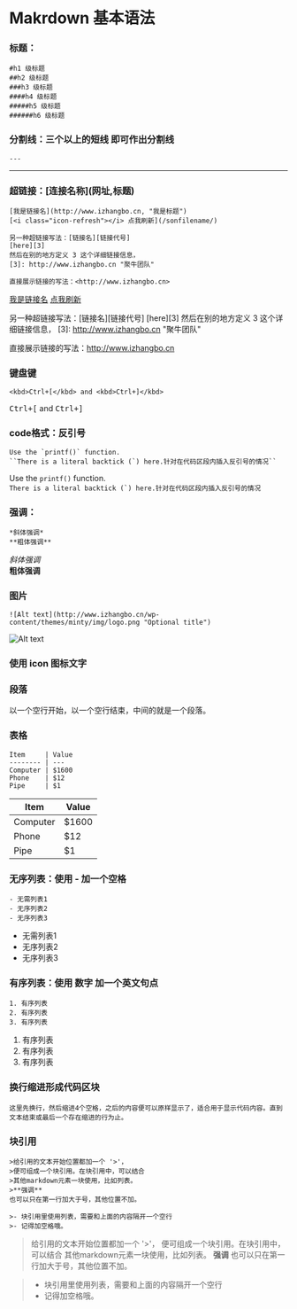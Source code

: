 # Makrdown 基本语法


### 标题：  
```
#h1 级标题  
##h2 级标题  
###h3 级标题  
####h4 级标题  
#####h5 级标题  
######h6 级标题  
```


### 分割线：三个以上的短线 即可作出分割线

```
---
```

---


### 超链接：\[连接名称](网址,标题)
```
[我是链接名](http://www.izhangbo.cn, "我是标题")
[<i class="icon-refresh"></i> 点我刷新](/sonfilename/)

另一种超链接写法：[链接名][链接代号]
[here][3]
然后在别的地方定义 3 这个详细链接信息，
[3]: http://www.izhangbo.cn "聚牛团队"

直接展示链接的写法：<http://www.izhangbo.cn>
```

[我是链接名](http://www.izhangbo.cn, "我是标题")
[<i class="icon-refresh"></i> 点我刷新](/sonfilename/)

另一种超链接写法：[链接名][链接代号]
[here][3]
然后在别的地方定义 3 这个详细链接信息，
[3]: http://www.izhangbo.cn "聚牛团队"

直接展示链接的写法：<http://www.izhangbo.cn>


### 键盘键
```
<kbd>Ctrl+[</kbd> and <kbd>Ctrl+]</kbd>
```

<kbd>Ctrl+[</kbd> and <kbd>Ctrl+]</kbd>



### code格式：反引号
```
Use the `printf()` function.
``There is a literal backtick (`) here.针对在代码区段内插入反引号的情况`` 
```
Use the `printf()` function.  
``There is a literal backtick (`) here.针对在代码区段内插入反引号的情况`` 



### 强调：
```
*斜体强调*
**粗体强调**
```
*斜体强调*  
**粗体强调**

### 图片
```
![Alt text](http://www.izhangbo.cn/wp-content/themes/minty/img/logo.png "Optional title")
```
![Alt text](http://www.izhangbo.cn/wp-content/themes/minty/img/logo.png "Optional title")


### 使用 icon 图标文字
<i class="icon-cog"></i>


### 段落
以一个空行开始，以一个空行结束，中间的就是一个段落。


### 表格
```
Item     | Value
-------- | ---
Computer | $1600
Phone    | $12
Pipe     | $1
```

Item     | Value
-------- | ---
Computer | $1600
Phone    | $12
Pipe     | $1



### 无序列表：使用 - 加一个空格
```
- 无需列表1
- 无序列表2
- 无序列表3
```

- 无需列表1
- 无序列表2
- 无序列表3



### 有序列表：使用 数字 加一个英文句点
```
1. 有序列表
2. 有序列表
3. 有序列表
```

1. 有序列表
2. 有序列表
3. 有序列表


### 换行缩进形成代码区块

    这里先换行，然后缩进4个空格，之后的内容便可以原样显示了，适合用于显示代码内容。直到文本结束或最后一个存在缩进的行为止。    

### 块引用
```
>给引用的文本开始位置都加一个 '>'，
>便可组成一个块引用。在块引用中，可以结合
>其他markdown元素一块使用，比如列表。
>**强调**
也可以只在第一行加大于号，其他位置不加。

>- 块引用里使用列表，需要和上面的内容隔开一个空行
>- 记得加空格哦。
```

>给引用的文本开始位置都加一个 '>'，
>便可组成一个块引用。在块引用中，可以结合
>其他markdown元素一块使用，比如列表。
>**强调**
也可以只在第一行加大于号，其他位置不加。

>- 块引用里使用列表，需要和上面的内容隔开一个空行
>- 记得加空格哦。
